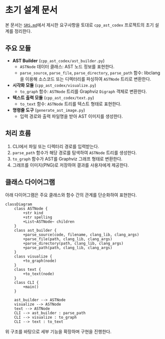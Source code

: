 # 초기 설계 문서

본 문서는 [`SRS.md`](../SRS.md)에서 제시한 요구사항을 토대로 `cpp_ast_codex` 프로젝트의 초기 설계를 정리한다.

## 주요 모듈

- **AST Builder** (`cpp_ast_codex/ast_builder.py`)
  - `ASTNode` 데이터 클래스: AST 노드 정보를 표현한다.
  - `parse_source`, `parse_file`, `parse_directory`, `parse_path` 함수: libclang을 이용해 소스코드 또는 디렉터리를 파싱하여 `ASTNode` 트리로 변환한다.
- **시각화 모듈** (`cpp_ast_codex/visualize.py`)
  - `to_graph` 함수: `ASTNode` 트리를 Graphviz `Digraph` 객체로 변환한다.
- **텍스트 출력 모듈** (`cpp_ast_codex/text.py`)
  - `to_text` 함수: `ASTNode` 트리를 텍스트 형태로 표현한다.
- **명령줄 도구** (`generate_ast_image.py`)
  - 입력 경로와 출력 파일명을 받아 AST 이미지를 생성한다.

## 처리 흐름

1. CLI에서 파일 또는 디렉터리 경로를 입력받는다.
2. `parse_path` 함수가 해당 경로를 탐색하여 `ASTNode` 트리를 생성한다.
3. `to_graph` 함수가 AST를 Graphviz 그래프 형태로 변환한다.
4. 그래프를 이미지(PNG)로 저장하여 결과를 사용자에게 제공한다.

## 클래스 다이어그램

아래 다이어그램은 주요 클래스와 함수 간의 관계를 단순화하여 표현한다.

```mermaid
classDiagram
    class ASTNode {
        +str kind
        +str spelling
        +List~ASTNode~ children
    }
    class ast_builder {
        +parse_source(code, filename, clang_lib, clang_args)
        +parse_file(path, clang_lib, clang_args)
        +parse_directory(path, clang_lib, clang_args)
        +parse_path(path, clang_lib, clang_args)
    }
    class visualize {
        +to_graph(node)
    }
    class text {
        +to_text(node)
    }
    class CLI {
        +main()
    }

    ast_builder --> ASTNode
    visualize --> ASTNode
    text --> ASTNode
    CLI --> ast_builder : parse_path
    CLI --> visualize : to_graph
    CLI --> text : to_text
```

위 구조를 바탕으로 세부 기능을 확장하며 구현을 진행한다.
